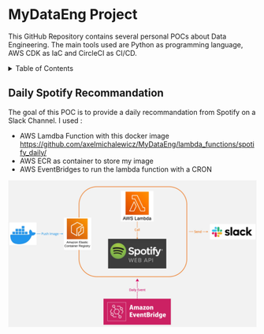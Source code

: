 # MyDataEng Project
This GitHub Repository contains several personal POCs about Data Engineering. The main tools used are Python as programming language, AWS CDK as IaC and CircleCI as CI/CD.

<details>
<summary>Table of Contents</summary>

- [Daily Spotify Recommandation](#daily-spotify-recommandation)

</details>

## Daily Spotify Recommandation

The goal of this POC is to provide a daily recommandation from Spotify on a Slack Channel. I used :

* AWS Lamdba Function with this docker image https://github.com/axelmichalewicz/MyDataEng/lambda_functions/spotify_daily/
* AWS ECR as container to store my image
* AWS EventBridges to run the lambda function with a CRON

![Spotify Schema](diag_spotify_daily_playlist.jpg)